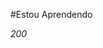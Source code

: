 #Estou Aprendendo
<link rel="stylesheet" type='text/css' href="https://cdn.jsdelivr.net/gh/devicons/devicon@latest/devicon.min.css" />
          <i class="devicon-threedsmax-plain ">200</i>
          
          
